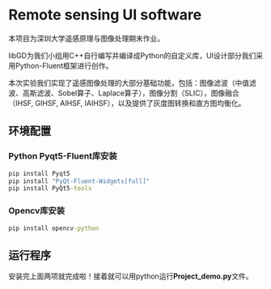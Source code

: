 # Remote sensing UI software

本项目为深圳大学遥感原理与图像处理期末作业。

libGD为我们小组用C++自行编写并编译成Python的自定义库，UI设计部分我们采用Python-Fluent框架进行创作。

本次实验我们实现了遥感图像处理的大部分基础功能，包括：图像滤波（中值滤波、高斯滤波、Sobel算子、Laplace算子），图像分割（SLIC），图像融合（IHSF, GIHSF, AIHSF, IAIHSF），以及提供了灰度图转换和直方图均衡化。

## 环境配置

### Python Pyqt5-Fluent库安装

```cmd
pip install Pyqt5
pip install "PyQt-Fluent-Widgets[full]"
pip install PyQt5-tools
```

### Opencv库安装

```cmd
pip install opencv-python
```

## 运行程序

安装完上面两项就完成啦！接着就可以用python运行**Project_demo.py**文件。

